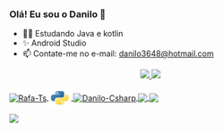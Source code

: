 ### Olá! Eu sou o Danilo 👋
- 🐱‍🏍 Estudando Java e kotlin
- ✨ Android Studio 
- 📫 Contate-me no e-mail: danilo3648@hotmail.com

<div align="center">
  <a href="https://github.com/DaniloAmerico">
  <img height="180em" src="https://github-readme-stats.vercel.app/api?username=daniloamerico&show_icons=true&theme=dark&include_all_commits=true&count_private=true"/>
  <img height="180em" src="https://github-readme-stats.vercel.app/api/top-langs/?username=daniloamerico&layout=compact&langs_count=4&theme=white"/>
</div>

<div style="display: inline_block"><br>
  <img align="center" alt="Rafa-Ts" height="30" width="40" src="https://cdn.jsdelivr.net/gh/devicons/devicon/icons/gradle/gradle-plain.svg">
  <img align="center" alt="Danilo-Python" height="30" width="40" src="https://raw.githubusercontent.com/devicons/devicon/master/icons/python/python-original.svg">
  <img align="center" alt="Danilo-Csharp" height="30" width="40" src="https://cdn.jsdelivr.net/gh/devicons/devicon/icons/c/c-original.svg">
  <img align="center" alt"Danilo-Java" height="30" width"40" src="https://cdn.jsdelivr.net/gh/devicons/devicon/icons/java/java-original.svg" />
  <img align="center" alt"Danilo-Java" height="30" width"40" src="https://cdn.jsdelivr.net/gh/devicons/devicon/icons/kotlin/kotlin-original.svg" />
  
  
  >
  </div>
 
<div> 
  
  <a href="https://www.linkedin.com/in/danilo-costa-9ba370bb/" target="_blank"><img src="https://img.shields.io/badge/-LinkedIn-%230077B5?style=for-the-badge&logo=linkedin&logoColor=white" target="_blank"></a> 
 

 
</div>


